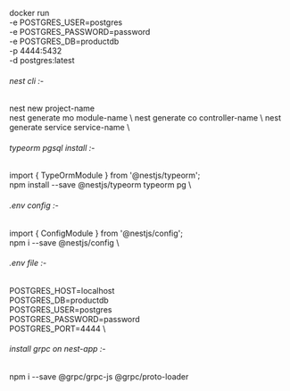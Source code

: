 docker run \
 -e POSTGRES_USER=postgres \
 -e POSTGRES_PASSWORD=password \
 -e POSTGRES_DB=productdb \
 -p 4444:5432 \
 -d postgres:latest

###### nest cli :-
nest new project-name \
nest generate mo module-name \ 
nest generate co controller-name \ 
nest generate service service-name \
 
###### typeorm pgsql install :-
import { TypeOrmModule } from '@nestjs/typeorm'; \
npm install --save @nestjs/typeorm typeorm pg \


###### .env config :-
import { ConfigModule } from '@nestjs/config'; \
npm i --save @nestjs/config \


###### .env file :-
POSTGRES_HOST=localhost \
POSTGRES_DB=productdb \
POSTGRES_USER=postgres \
POSTGRES_PASSWORD=password \
POSTGRES_PORT=4444 \

###### install grpc on nest-app :-
npm i --save @grpc/grpc-js @grpc/proto-loader
